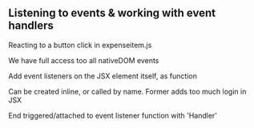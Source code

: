 ## Listening to events & working with event handlers

Reacting to a button click in expenseitem.js

We have full access too all nativeDOM events

Add event listeners on the JSX element itself, as function

Can be created inline, or called by name. Former adds too much login in JSX

End triggered/attached to event listener function with 'Handler'